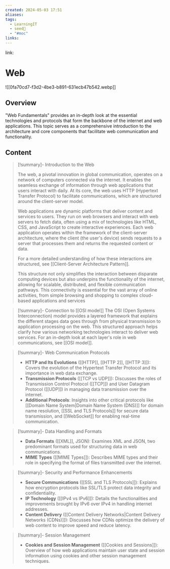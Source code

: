 ```yaml
---
created: 2024-05-03 17:51
aliases: 
tags:
  - LearningIT
  - seed🌱
  - "#moc"
links:
---
```


link:

# Web

![[0fa70cd7-f3d2-4be3-b891-631ecb47b542.webp]]

## Overview

"Web Fundamentals" provides an in-depth look at the essential technologies and protocols that form the backbone of the internet and web applications. This topic serves as a comprehensive introduction to the architecture and core components that facilitate web communication and functionality.

## Content


> [!summary]- Introduction to the Web
> 
> The web, a pivotal innovation in global communication, operates on a network of computers connected via the internet. It enables the seamless exchange of information through web applications that users interact with daily. At its core, the web uses HTTP (Hypertext Transfer Protocol) to facilitate communications, which are structured around the client-server model.
> 
> Web applications are dynamic platforms that deliver content and services to users. They run on web browsers and interact with web servers to fetch data, often using a mix of technologies like HTML, CSS, and JavaScript to create interactive experiences. Each web application operates within the framework of the client-server architecture, where the client (the user's device) sends requests to a server that processes them and returns the requested content or data.
> 
> For a more detailed understanding of how these interactions are structured, see [[Client-Server Architecture Pattern]].
> 
> This structure not only simplifies the interaction between disparate computing devices but also underpins the functionality of the internet, allowing for scalable, distributed, and flexible communication pathways. This connectivity is essential for the vast array of online activities, from simple browsing and shopping to complex cloud-based applications and services


> [!summary]- Connection to [[OSI model]]
> The OSI (Open Systems Interconnection) model provides a layered framework that explains the different stages data goes through from physical transmission to application processing on the web. This structured approach helps clarify how various networking technologies interact to deliver web services. For an in-depth look at each layer's role in web communications, see [[OSI model]].


> [!summary]- Web Communication Protocols
> - **HTTP and Its Evolutions** ([[HTTP]], [[HTTP 2]], [[HTTP 3]]): Covers the evolution of the Hypertext Transfer Protocol and its importance in web data exchange.
> - **Transmission Protocols** ([[TCP vs UDP]]): Discusses the roles of Transmission Control Protocol ([[TCP]]) and User Datagram Protocol ([[UDP]]) in managing data transmission over the internet.
> - **Additional Protocols**: Insights into other critical protocols like [[Domain Name System|Domain Name System (DNS)]] for domain name resolution, [[SSL and TLS Protocols]] for secure data transmission, and [[WebSocket]]  for enabling real-time communication.


> [!summary]- Data Handling and Formats
> - **Data Formats** ([[XML]], JSON): Examines XML and JSON, two predominant formats used for structuring data in web communications.
> - **MIME Types** ([[MIME Types]]): Describes MIME types and their role in specifying the format of files transmitted over the internet.


> [!summary]- Security and Performance Enhancements
> 
> - **Secure Communications** ([[SSL and TLS Protocols]]): Explains how encryption protocols like SSL/TLS protect data integrity and confidentiality.
> - **IP Technology** ([[IPv4 vs IPv6]]): Details the functionalities and improvements brought by IPv6 over IPv4 in handling internet addresses.
> - **Content Delivery** ([[Content Delivery Networks|Content Delivery Networks (CDNs)]]): Discusses how CDNs optimize the delivery of web content to improve speed and reduce latency.


> [!summary]- Session Management
> - **Cookies and Session Management** ([[Cookies and Sessions]]): Overview of how web applications maintain user state and session information using cookies and other session management techniques.

